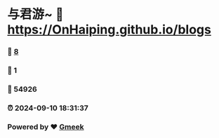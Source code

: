 # 与君游~ :link: https://OnHaiping.github.io/blogs 
### :page_facing_up: [8](https://OnHaiping.github.io/blogs/tag.html) 
### :speech_balloon: 1 
### :hibiscus: 54926 
### :alarm_clock: 2024-09-10 18:31:37 
### Powered by :heart: [Gmeek](https://github.com/Meekdai/Gmeek)

